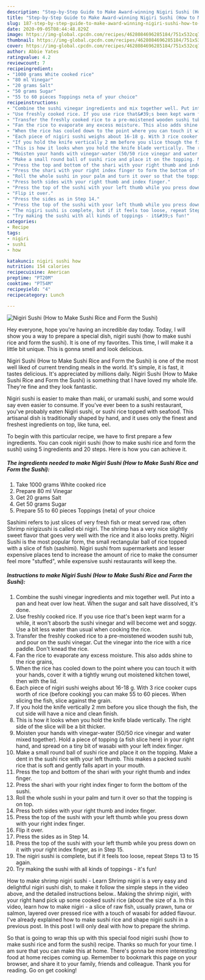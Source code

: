 ```yaml
---
description: "Step-by-Step Guide to Make Award-winning Nigiri Sushi (How to Make Sushi Rice and Form the Sushi)"
title: "Step-by-Step Guide to Make Award-winning Nigiri Sushi (How to Make Sushi Rice and Form the Sushi)"
slug: 187-step-by-step-guide-to-make-award-winning-nigiri-sushi-how-to-make-sushi-rice-and-form-the-sushi
date: 2020-09-05T08:44:48.829Z
image: https://img-global.cpcdn.com/recipes/4628084696285184/751x532cq70/nigiri-sushi-how-to-make-sushi-rice-and-form-the-sushi-recipe-main-photo.jpg
thumbnail: https://img-global.cpcdn.com/recipes/4628084696285184/751x532cq70/nigiri-sushi-how-to-make-sushi-rice-and-form-the-sushi-recipe-main-photo.jpg
cover: https://img-global.cpcdn.com/recipes/4628084696285184/751x532cq70/nigiri-sushi-how-to-make-sushi-rice-and-form-the-sushi-recipe-main-photo.jpg
author: Abbie Yates
ratingvalue: 4.2
reviewcount: 7
recipeingredient:
- "1000 grams White cooked rice"
- "80 ml Vinegar"
- "20 grams Salt"
- "50 grams Sugar"
- "55 to 60 pieces Toppings neta of your choice"
recipeinstructions:
- "Combine the sushi vinegar ingredients and mix together well. Put into a pan and heat over low heat. When the sugar and salt have dissolved, it&#39;s done."
- "Use freshly cooked rice. If you use rice that&#39;s been kept warm for a while, it won&#39;t absorb the sushi vinegar and will become wet and soggy. Use a bit less water than usual when cooking the rice."
- "Transfer the freshly cooked rice to a pre-moistened wooden sushi tub, and pour on the sushi vinegar. Cut the vinegar into the rice with a rice paddle. Don&#39;t knead the rice."
- "Fan the rice to evaporate any excess moisture. This also adds shine to the rice grains,"
- "When the rice has cooled down to the point where you can touch it with your hands, cover it with a tightly wrung out moistened kitchen towel, then with the lid."
- "Each piece of nigiri sushi weighs about 16-18 g. With 3 rice cooker cups worth of rice (before cooking) you can make 55 to 60 pieces. When slicing the fish, slice against the grain."
- "If you hold the knife vertically 2 mm before you slice though the fish, the cut side will have a nice and clean finish."
- "This is how it looks when you hold the knife blade vertically. The right side of the slice will be a bit thicker."
- "Moisten your hands with vinegar-water (50/50 rice vinegar and water mixed together). Hold a piece of topping (a fish slice here) in your right hand, and spread on a tiny bit of wasabi with your left index finger."
- "Make a small round ball of sushi rice and place it on the topping. Make a dent in the sushi rice with your left thumb. This makes a packed sushi rice that is soft and gently falls apart in your mouth."
- "Press the top and bottom of the shari with your right thumb and index finger."
- "Press the shari with your right index finger to form the bottom of the sushi."
- "Roll the whole sushi in your palm and turn it over so that the topping is on top."
- "Press both sides with your right thumb and index finger."
- "Press the top of the sushi with your left thumb while you press down with your right index finger."
- "Flip it over."
- "Press the sides as in Step 14."
- "Press the top of the sushi with your left thumb while you press down on it with your right index finger, as in Step 15."
- "The nigiri sushi is complete, but if it feels too loose, repeat Steps 13 to 15 again."
- "Try making the sushi with all kinds of toppings - it&#39;s fun!"
categories:
- Recipe
tags:
- nigiri
- sushi
- how

katakunci: nigiri sushi how 
nutrition: 154 calories
recipecuisine: American
preptime: "PT20M"
cooktime: "PT54M"
recipeyield: "4"
recipecategory: Lunch

---
```



![Nigiri Sushi (How to Make Sushi Rice and Form the Sushi)](https://img-global.cpcdn.com/recipes/4628084696285184/751x532cq70/nigiri-sushi-how-to-make-sushi-rice-and-form-the-sushi-recipe-main-photo.jpg)

Hey everyone, hope you're having an incredible day today. Today, I will show you a way to prepare a special dish, nigiri sushi (how to make sushi rice and form the sushi). It is one of my favorites. This time, I will make it a little bit unique. This is gonna smell and look delicious.

Nigiri Sushi (How to Make Sushi Rice and Form the Sushi) is one of the most well liked of current trending meals in the world. It's simple, it is fast, it tastes delicious. It's appreciated by millions daily. Nigiri Sushi (How to Make Sushi Rice and Form the Sushi) is something that I have loved my whole life. They're fine and they look fantastic.

Nigiri sushi is easier to make than maki, or uramaki sushi, and some would say even easier to consume. If you&#39;ve ever been to a sushi restaurant, you&#39;ve probably eaten Nigiri sushi, or sushi rice topped with seafood. This artisanal dish is traditionally shaped by hand, and it uses only the finest and freshest ingredients on top, like tuna, eel.


To begin with this particular recipe, we have to first prepare a few ingredients. You can cook nigiri sushi (how to make sushi rice and form the sushi) using 5 ingredients and 20 steps. Here is how you can achieve it.

<!--inarticleads1-->

##### The ingredients needed to make Nigiri Sushi (How to Make Sushi Rice and Form the Sushi):

1. Take 1000 grams White cooked rice
1. Prepare 80 ml Vinegar
1. Get 20 grams Salt
1. Get 50 grams Sugar
1. Prepare 55 to 60 pieces Toppings (neta) of your choice


Sashimi refers to just slices of very fresh fish or meat served raw, often Shrimp nirigizushi is called ebi nigiri. The shrimp has a very nice slightly sweet flavor that goes very well with the rice and it also looks pretty. Nigiri Sushi is the most popular form, the small rectangular ball of rice topped with a slice of fish (sashimi). Nigiri sushi from supermarkets and lesser expensive places tend to increase the amount of rice to make the consumer feel more &#34;stuffed&#34;, while expensive sushi restaurants will keep the. 

<!--inarticleads2-->

##### Instructions to make Nigiri Sushi (How to Make Sushi Rice and Form the Sushi):

1. Combine the sushi vinegar ingredients and mix together well. Put into a pan and heat over low heat. When the sugar and salt have dissolved, it&#39;s done.
1. Use freshly cooked rice. If you use rice that&#39;s been kept warm for a while, it won&#39;t absorb the sushi vinegar and will become wet and soggy. Use a bit less water than usual when cooking the rice.
1. Transfer the freshly cooked rice to a pre-moistened wooden sushi tub, and pour on the sushi vinegar. Cut the vinegar into the rice with a rice paddle. Don&#39;t knead the rice.
1. Fan the rice to evaporate any excess moisture. This also adds shine to the rice grains,
1. When the rice has cooled down to the point where you can touch it with your hands, cover it with a tightly wrung out moistened kitchen towel, then with the lid.
1. Each piece of nigiri sushi weighs about 16-18 g. With 3 rice cooker cups worth of rice (before cooking) you can make 55 to 60 pieces. When slicing the fish, slice against the grain.
1. If you hold the knife vertically 2 mm before you slice though the fish, the cut side will have a nice and clean finish.
1. This is how it looks when you hold the knife blade vertically. The right side of the slice will be a bit thicker.
1. Moisten your hands with vinegar-water (50/50 rice vinegar and water mixed together). Hold a piece of topping (a fish slice here) in your right hand, and spread on a tiny bit of wasabi with your left index finger.
1. Make a small round ball of sushi rice and place it on the topping. Make a dent in the sushi rice with your left thumb. This makes a packed sushi rice that is soft and gently falls apart in your mouth.
1. Press the top and bottom of the shari with your right thumb and index finger.
1. Press the shari with your right index finger to form the bottom of the sushi.
1. Roll the whole sushi in your palm and turn it over so that the topping is on top.
1. Press both sides with your right thumb and index finger.
1. Press the top of the sushi with your left thumb while you press down with your right index finger.
1. Flip it over.
1. Press the sides as in Step 14.
1. Press the top of the sushi with your left thumb while you press down on it with your right index finger, as in Step 15.
1. The nigiri sushi is complete, but if it feels too loose, repeat Steps 13 to 15 again.
1. Try making the sushi with all kinds of toppings - it&#39;s fun!


How to make shrimp nigiri sushi - Learn Shrimp nigiri is a very easy and delightful nigiri sushi dish, to make it follow the simple steps in the video above, and the detailed instructions below.. Making the shrimp nigiri, with your right hand pick up some cooked sushi rice (about the size of a. In this video, learn how to make nigiri - a slice of raw fish, usually prawn, tuna or salmon, layered over pressed rice with a touch of wasabi for added flavour. I&#39;ve already explained how to make sushi rice and shape nigiri sushi in a previous post. In this post I will only deal with how to prepare the shrimp. 

So that is going to wrap this up with this special food nigiri sushi (how to make sushi rice and form the sushi) recipe. Thanks so much for your time. I am sure that you can make this at home. There's gonna be more interesting food at home recipes coming up. Remember to bookmark this page on your browser, and share it to your family, friends and colleague. Thank you for reading. Go on get cooking!
